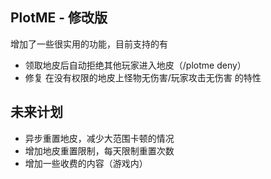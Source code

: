 ## PlotME - 修改版
增加了一些很实用的功能，目前支持的有
 - 领取地皮后自动拒绝其他玩家进入地皮（/plotme deny）
 - 修复 在没有权限的地皮上怪物无伤害/玩家攻击无伤害 的特性

## 未来计划
 - 异步重置地皮，减少大范围卡顿的情况
 - 增加地皮重置限制，每天限制重置次数
 - 增加一些收费的内容（游戏内）